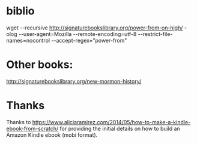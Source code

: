 # biblio

wget --recursive http://signaturebookslibrary.org/power-from-on-high/ -olog --user-agent=Mozilla --remote-encoding=utf-8 --restrict-file-names=nocontrol --accept-regex="power-from"

# Other books:
http://signaturebookslibrary.org/new-mormon-history/

# Thanks
Thanks to https://www.aliciaramirez.com/2014/05/how-to-make-a-kindle-ebook-from-scratch/ for providing the initial details on how to build an Amazon Kindle ebook (mobi format).